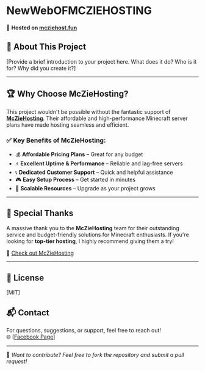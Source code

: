 # NewWebOFMCZIEHOSTING 

🚀 **Hosted on [mcziehost.fun](https://mcziehost.fun)**  

## 🌟 About This Project  
[Provide a brief introduction to your project here. What does it do? Who is it for? Why did you create it?]  

---

## 🏆 Why Choose McZieHosting?  

This project wouldn't be possible without the fantastic support of **[McZieHosting](https://mcziehost.fun)**. Their affordable and high-performance Minecraft server plans have made hosting seamless and efficient.  

### ✅ Key Benefits of McZieHosting:  
- 💰 **Affordable Pricing Plans** – Great for any budget  
- ⚡ **Excellent Uptime & Performance** – Reliable and lag-free servers  
- 📞 **Dedicated Customer Support** – Quick and helpful assistance  
- 🎮 **Easy Setup Process** – Get started in minutes  
- 🚀 **Scalable Resources** – Upgrade as your project grows  

---

## 💖 Special Thanks  
A massive thank you to the **McZieHosting** team for their outstanding service and budget-friendly solutions for Minecraft enthusiasts. If you're looking for **top-tier hosting**, I highly recommend giving them a try!  

🔗 [Check out McZieHosting](https://mcziehost.fun)  

---

## 📜 License  
[MIT]  

## 📬 Contact  
For questions, suggestions, or support, feel free to reach out!  
🌐 [[Facebook Page](https://www.facebook.com/mczhs?_rdc=2&_rdr#)]

---

🔹 *Want to contribute? Feel free to fork the repository and submit a pull request!*  
